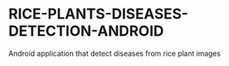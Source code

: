 # RICE-PLANTS-DISEASES-DETECTION-ANDROID
Android application that detect diseases from rice plant images
